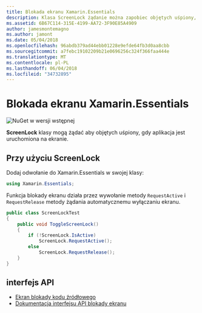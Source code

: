 ```yaml
---
title: Blokada ekranu Xamarin.Essentials
description: Klasa ScreenLock żądanie można zapobiec objętych uśpiony, gdy aplikacja jest uruchomiona na ekranie.
ms.assetid: 6B67C114-315E-4199-AA72-3F90E85A4909
author: jamesmontemagno
ms.author: jamont
ms.date: 05/04/2018
ms.openlocfilehash: 96abdb379ad44ebb01228e9efde64fb3d0aa8cbb
ms.sourcegitcommit: a7febc19102209b21e0696256c324f366faa444e
ms.translationtype: MT
ms.contentlocale: pl-PL
ms.lasthandoff: 06/04/2018
ms.locfileid: "34732895"
---
```

# <a name="xamarinessentials-screen-lock"></a>Blokada ekranu Xamarin.Essentials

![NuGet w wersji wstępnej](~/media/shared/pre-release.png)

**ScreenLock** klasy mogą żądać aby objętych uśpiony, gdy aplikacja jest uruchomiona na ekranie.

## <a name="using-screenlock"></a>Przy użyciu ScreenLock

Dodaj odwołanie do Xamarin.Essentials w swojej klasy:

```csharp
using Xamarin.Essentials;
```

Funkcja blokady ekranu działa przez wywołanie metody `RequestActive` i `RequestRelease` metody żądania automatycznemu wyłączaniu ekranu.

```csharp
public class ScreenLockTest
{
    public void ToggleScreenLock()
    {
        if (!ScreenLock.IsActive)
            ScreenLock.RequestActive();
        else
            ScreenLock.RequestRelease();
    }
}
```

## <a name="api"></a>interfejs API

- [Ekran blokady kodu źródłowego](https://github.com/xamarin/Essentials/tree/master/Xamarin.Essentials/ScreenLock)
- [Dokumentacja interfejsu API blokady ekranu](xref:Xamarin.Essentials.ScreenLock)
